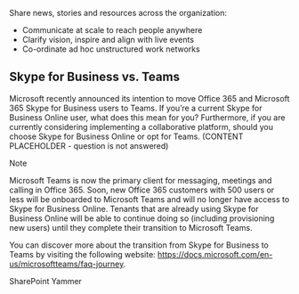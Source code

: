 Share news, stories and resources across the organization:
- Communicate at scale to reach people anywhere
- Clarify vision, inspire and align with live events
- Co-ordinate ad hoc unstructured work networks 

## Skype for Business vs. Teams
Microsoft recently announced its intention to move Office 365 and Microsoft 365 Skype for Business users to Teams. If you’re a current Skype for Business Online user, what does this mean for you? Furthermore, if you are currently considering implementing a collaborative platform, should you choose Skype for Business Online or opt for Teams. 
(CONTENT PLACEHOLDER - question is not answered)

>[!NOTE]
> Microsoft Teams is now the primary client for messaging, meetings and calling in Office 365. Soon, new Office 365 customers with 500 users or less will be onboarded to Microsoft Teams and will no longer have access to Skype for Business Online. Tenants that are already using Skype for Business Online will be able to continue doing so (including provisioning new users) until they complete their transition to Microsoft Teams. 

You can discover more about the transition from Skype for Business to Teams by visiting the following website: https://docs.microsoft.com/en-us/microsoftteams/faq-journey.  

SharePoint
Yammer
